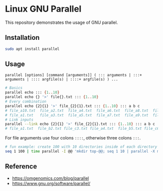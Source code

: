 # Linux GNU Parallel

This repository demonstrates the usage of GNU parallel.
## Installation

```bash
sudo apt install parallel
```

## Usage

`parallel [options] [command [arguments]] ( ::: arguments | :::+ arguments | :::: argfile(s) | ::::+ argfile(s) ) ...`

```bash
# Basics
parallel echo ::: {1..10}
parallel echo {} '>' file{}.txt ::: {1..10}
# Every combination
parallel echo {2}{1} '>' file_{2}{1}.txt ::: {1..10} ::: a b c
# file_a10.txt  file_a2.txt  file_a4.txt  file_a6.txt  file_a8.txt  file_b10.txt  file_b2.txt  file_b4.txt  file_b6.txt  file_b8.txt  file_c10.txt  file_c2.txt  file_c4.txt  file_c6.txt  file_c8.txt
# file_a1.txt   file_a3.txt  file_a5.txt  file_a7.txt  file_a9.txt  file_b1.txt   file_b3.txt  file_b5.txt  file_b7.txt  file_b9.txt  file_c1.txt   file_c3.txt  file_c5.txt  file_c7.txt  file_c9.txt
# Link inputs
parallel --link echo {2}{1} '>' file_{2}{1}.txt ::: {1..10} ::: a b c
# file_a1.txt  file_b2.txt file_c3.txt file_a4.txt  file_b5.txt file_c6.txt file_a7.txt file_b8.txt file_c9.txt file_a10.txt 
```

For file arguments use four colons `::::`, otherwise three colons `:::`.

```bash
# fun example: create 100 with 10 directories inside of each directory
seq 1 100 | time parallel -I @@ 'mkdir top-@@; seq 1 10 | parallel -X mkdir top-@@/sub-{}'
```

## Reference
- https://omgenomics.com/blog/parallel
- https://www.gnu.org/software/parallel/
